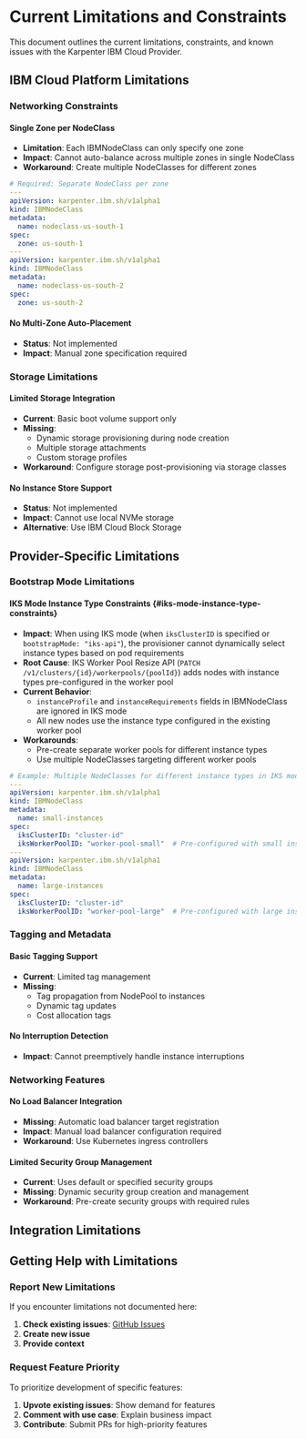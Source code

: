 # Current Limitations and Constraints

This document outlines the current limitations, constraints, and known issues with the Karpenter IBM Cloud Provider.

## IBM Cloud Platform Limitations

### Networking Constraints

#### Single Zone per NodeClass
- **Limitation**: Each IBMNodeClass can only specify one zone
- **Impact**: Cannot auto-balance across multiple zones in single NodeClass
- **Workaround**: Create multiple NodeClasses for different zones

```yaml
# Required: Separate NodeClass per zone
---
apiVersion: karpenter.ibm.sh/v1alpha1
kind: IBMNodeClass
metadata:
  name: nodeclass-us-south-1
spec:
  zone: us-south-1
---
apiVersion: karpenter.ibm.sh/v1alpha1
kind: IBMNodeClass
metadata:
  name: nodeclass-us-south-2
spec:
  zone: us-south-2
```

#### No Multi-Zone Auto-Placement
- **Status**: Not implemented
- **Impact**: Manual zone specification required

### Storage Limitations

#### Limited Storage Integration
- **Current**: Basic boot volume support only
- **Missing**:
  - Dynamic storage provisioning during node creation
  - Multiple storage attachments
  - Custom storage profiles
- **Workaround**: Configure storage post-provisioning via storage classes

#### No Instance Store Support
- **Status**: Not implemented
- **Impact**: Cannot use local NVMe storage
- **Alternative**: Use IBM Cloud Block Storage

## Provider-Specific Limitations

### Bootstrap Mode Limitations

#### IKS Mode Instance Type Constraints {#iks-mode-instance-type-constraints}
- **Impact**: When using IKS mode (when `iksClusterID` is specified or `bootstrapMode: "iks-api"`), the provisioner cannot dynamically select instance types based on pod requirements
- **Root Cause**: IKS Worker Pool Resize API (`PATCH /v1/clusters/{id}/workerpools/{poolId}`) adds nodes with instance types pre-configured in the worker pool
- **Current Behavior**:
  - `instanceProfile` and `instanceRequirements` fields in IBMNodeClass are ignored in IKS mode
  - All new nodes use the instance type configured in the existing worker pool
- **Workarounds**:
  - Pre-create separate worker pools for different instance types
  - Use multiple NodeClasses targeting different worker pools

```yaml
# Example: Multiple NodeClasses for different instance types in IKS mode
---
apiVersion: karpenter.ibm.sh/v1alpha1
kind: IBMNodeClass
metadata:
  name: small-instances
spec:
  iksClusterID: "cluster-id"
  iksWorkerPoolID: "worker-pool-small"  # Pre-configured with small instances
---
apiVersion: karpenter.ibm.sh/v1alpha1
kind: IBMNodeClass
metadata:
  name: large-instances
spec:
  iksClusterID: "cluster-id"
  iksWorkerPoolID: "worker-pool-large"  # Pre-configured with large instances
```

### Tagging and Metadata

#### Basic Tagging Support
- **Current**: Limited tag management
- **Missing**:
  - Tag propagation from NodePool to instances
  - Dynamic tag updates
  - Cost allocation tags

#### No Interruption Detection
- **Impact**: Cannot preemptively handle instance interruptions

### Networking Features

#### No Load Balancer Integration
- **Missing**: Automatic load balancer target registration
- **Impact**: Manual load balancer configuration required
- **Workaround**: Use Kubernetes ingress controllers

#### Limited Security Group Management
- **Current**: Uses default or specified security groups
- **Missing**: Dynamic security group creation and management
- **Workaround**: Pre-create security groups with required rules

## Integration Limitations

## Getting Help with Limitations

### Report New Limitations
If you encounter limitations not documented here:

1. **Check existing issues**: [GitHub Issues](https://github.com/pfeifferj/karpenter-provider-ibm-cloud/issues)
2. **Create new issue**
3. **Provide context**

### Request Feature Priority
To prioritize development of specific features:

1. **Upvote existing issues**: Show demand for features
2. **Comment with use case**: Explain business impact
3. **Contribute**: Submit PRs for high-priority features
